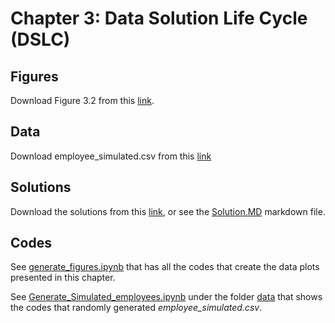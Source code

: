 # Chapter 3: Data Solution Life Cycle (DSLC)

## Figures
Download Figure 3.2 from this [link](https://www.dropbox.com/s/9mr8u3pkf4q3bnr/Figure3_2.pdf?dl=1).

## Data
Download employee_simulated.csv from this [link](https://www.dropbox.com/s/kplkzzzemip49js/employee_simulated.csv?dl=1)

## Solutions
Download the solutions from this [link](https://www.dropbox.com/s/myupp3c432qhion/CaseStudy-Answers-ch3.pdf?dl=1), or see the [Solution.MD](https://github.com/royjafari/optimizing-big-data-problem-statement/blob/main/ch3/Solutions.MD) markdown file.

## Codes
See [generate_figures.ipynb](https://github.com/royjafari/optimizing-big-data-problem-statement/blob/main/ch3/generate_figures.ipynb) that has all the codes that create the data plots presented in this chapter.

See [Generate_Simulated_employees.ipynb](https://github.com/royjafari/optimizing-big-data-problem-statement/blob/main/ch3/data/Generate_Simulated_employees.ipynb) under the folder [data](https://github.com/royjafari/optimizing-big-data-problem-statement/tree/main/ch3/data) that shows the codes that randomly generated *employee_simulated.csv*.
